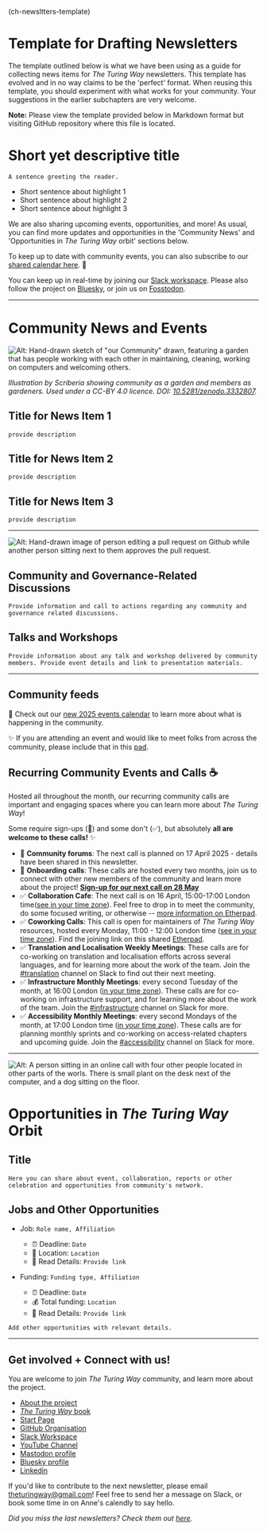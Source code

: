 (ch-newsltters-template)
# Template for Drafting Newsletters

The template outlined below is what we have been using as a guide for collecting news items for _The Turing Way_ newsletters.
This template has evolved and in no way claims to be the 'perfect' format.
When reusing this template, you should experiment with what works for your community.
Your suggestions in the earlier subchapters are very welcome.

**Note:** Please view the template provided below in Markdown format but visiting GitHub repository where this file is located.

# Short yet descriptive title

`A sentence greeting the reader.`

- Short sentence about highlight 1
- Short sentence about highlight 2
- Short sentence about highlight 3

We are also sharing upcoming events, opportunities, and more! As usual, you can find more updates and opportunities in the 'Community News' and 'Opportunities in *The Turing Way* orbit' sections below.

To keep up to date with community events, you can also subscribe to our [shared calendar here](https://calendar.google.com/calendar/u/0/r?cid=theturingway@gmail.com). 📅

You can keep up in real-time by joining our [Slack workspace](https://tinyurl.com/jointuringwayslack). Please also follow the project on [Bluesky](https://bsky.app/profile/turingway.bsky.social), or join us on [Fosstodon](https://fosstodon.org/@turingway).

---

# Community News and Events

![Alt: Hand-drawn sketch of "our Community" drawn, featuring a garden that has people working with each other in maintaining, cleaning, working on computers and welcoming others.](https://assets.buttondown.email/images/a538f8b2-e24d-4cd6-a755-c183a4df47be.png)

*Illustration by Scriberia showing community as a garden and members as gardeners. Used under a CC-BY 4.0 licence. DOI:* [*10.5281/zenodo.3332807*](https://zenodo.org/record/5706310#.YoS-RmDMK58)*.*

## Title for News Item 1

`provide description`

## Title for News Item 2

`provide description`

## Title for News Item 3

`provide description`


---

![Alt: Hand-drawn image of person editing a pull request on Github while another person sitting next to them approves the pull request.](https://assets.buttondown.email/images/a0c3a397-3dc8-41a1-9c7b-bd92bc16dc73.jpg?w=960&fit=max)

## Community and Governance-Related Discussions

`Provide information and call to actions regarding any community and governance related discussions.`

## Talks and Workshops

`Provide information about any talk and workshop delivered by community members. Provide event details and link to presentation materials.`

---

## Community feeds

📅 Check out our [new 2025 events calendar](https://docs.google.com/spreadsheets/d/1WsIAUKgdIRRfd3h09ee2gc7sVmV2u1gEEh3L6u6L1MQ/edit?gid=577525947#gid=577525947) to learn more about what is happening in the community.

✨ If you are attending an event and would like to meet folks from across the community, please include that in this [pad](https://annuel2.framapad.org/p/ttw-event-calendar-2025).

## Recurring Community Events and Calls ☕

Hosted all throughout the month, our recurring community calls are important and engaging spaces where you can learn more about *The Turing Way*!

Some require sign-ups (📝) and some don't (✅), but absolutely **all are welcome to these calls!** ✨

- 📝 **Community forums**: The next call is planned on 17 April 2025 - details have been shared in this newsletter.
- 📝 **Onboarding calls**: These calls are hosted every two months, join us to connect with other new members of the community and learn more about the project! [**Sign-up for our next call on 28 May**](https://docs.google.com/forms/d/e/1FAIpQLSftaGu4nZ4BnQehxwKAtLGt9sC9fhalGstQ3bEKdKYkkKdODQ/viewform?usp=dialog)
- ✅ **Collaboration Cafe**: The next call is on 16 April, 15:00-17:00 London time([see in your time zone](https://arewemeetingyet.com/London/2024-04-16/15:00)). Feel free to drop in to meet the community, do some focused writing, or otherwise -- [more information on Etherpad](https://annuel2.framapad.org/p/ttw-collaboration-cafe).
- ✅ **Coworking Calls**: This call is open for maintainers of _The Turing Way_ resources, hosted every Monday, 11:00 - 12:00 London time ([see in your time zone](https://arewemeetingyet.com/London/2025-02-10/11:00)). Find the joining link on this shared [Etherpad](https://annuel2.framapad.org/p/ttw-coworking-call).
- ✅ **Translation and Localisation Weekly Meetings**: These calls are for co-working on translation and localisation efforts across several languages, and for learning more about the work of the team. Join the [#translation](https://theturingway.slack.com/archives/C01E17C1K35) channel on Slack to find out their next meeting.
- ✅ **Infrastructure Monthly Meetings**: every second Tuesday of the month, at 16:00 London ([in your time zone](https://arewemeetingyet.com/London/2025-04-08/16:00)). These calls are for co-working on infrastructure support, and for learning more about the work of the team. Join the [#infrastructure](https://theturingway.slack.com/archives/C01EUGMQSNP) channel on Slack for more.
- ✅ **Accessibility Monthly Meetings**: every second Mondays of the month, at 17:00 London time ([in your time zone](https://arewemeetingyet.com/London/2025-02-10/17:00)). These calls are for planning monthly sprints and co-working on access-related chapters and upcoming guide. Join the [#accessibility](https://theturingway.slack.com/archives/C01E654A42E) channel on Slack for more.

---

![Alt: A person sitting in an online call with four other people located in other parts of the worls. There is small plant on the desk next of the computer, and a dog sitting on the floor.](https://i.imgur.com/OQXRn5U.jpg)

# Opportunities in *The Turing Way* Orbit

## Title

`Here you can share about event, collaboration, reports or other celebration and opportunities from community's network.`

## Jobs and Other Opportunities

- Job: `Role name, Affiliation`
  - ⏰ Deadline: `Date`
  - 📍 Location: `Location`
  - 🔗 Read Details: `Provide link`

- Funding: `Funding type, Affiliation`
  - ⏰ Deadline: `Date`
  - 💰 Total funding: `Location`
  - 🔗 Read Details: `Provide link`


`Add other opportunities with relevant details.`

---

## Get involved + Connect with us!

You are welcome to join *The Turing Way* community, and learn more about the project.

- [About the project](https://www.turing.ac.uk/research/research-projects/turing-way-handbook-reproducible-data-science)
- [*The Turing Way* book](https://book.the-turing-way.org/)
- [Start Page](https://the-turing-way.start.page/)
- [GitHub Organisation](https://github.com/the-turing-way/)
- [Slack Workspace](https://join.slack.com/t/theturingway/shared_invite/zt-fn608gvb-h_ZSpoA29cCdUwR~TIqpBw)
- [YouTube Channel](https://www.youtube.com/channel/UCPDxZv5BMzAw0mPobCbMNuA)
- [Mastodon profile](https://scholar.social/web/@turingway@fosstodon.org)
- [Bluesky profile](https://bsky.app/profile/turingway.bsky.social)
- [Linkedin](https://www.linkedin.com/company/98381282/admin/dashboard/)

If you'd like to contribute to the next newsletter, please email [theturingway@gmail.com](mailto:theturingway@gmail.com)! Feel free to send her a message on Slack, or book some time in on Anne's calendly to say hello.

*Did you miss the last newsletters?* *Check them out* [*here*](https://tinyletter.com/TuringWay/archive)*.*
